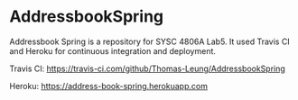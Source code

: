 # AddressbookSpring
Addressbook Spring is a repository for SYSC 4806A Lab5. It used Travis CI and Heroku for continuous integration and deployment.

Travis CI: https://travis-ci.com/github/Thomas-Leung/AddressbookSpring

Heroku: https://address-book-spring.herokuapp.com
